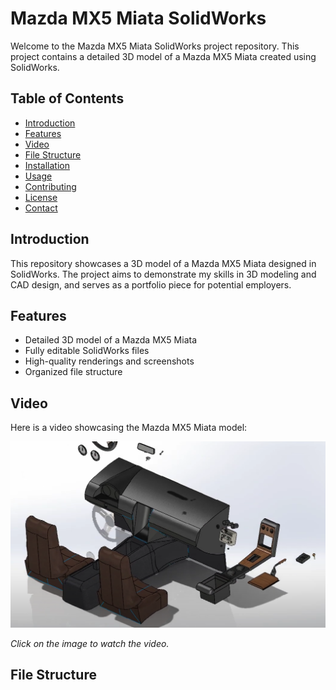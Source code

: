 # Mazda MX5 Miata SolidWorks

Welcome to the Mazda MX5 Miata SolidWorks project repository. This project contains a detailed 3D model of a Mazda MX5 Miata created using SolidWorks.

## Table of Contents

- [Introduction](#introduction)
- [Features](#features)
- [Video](#video)
- [File Structure](#file-structure)
- [Installation](#installation)
- [Usage](#usage)
- [Contributing](#contributing)
- [License](#license)
- [Contact](#contact)

## Introduction

This repository showcases a 3D model of a Mazda MX5 Miata designed in SolidWorks. The project aims to demonstrate my skills in 3D modeling and CAD design, and serves as a portfolio piece for potential employers.

## Features

- Detailed 3D model of a Mazda MX5 Miata
- Fully editable SolidWorks files
- High-quality renderings and screenshots
- Organized file structure

## Video

Here is a video showcasing the Mazda MX5 Miata model:

[![Mazda MX5 Miata Video](img1.png)](https://youtu.be/N-yHc_XD6HI)

*Click on the image to watch the video.*

## File Structure


